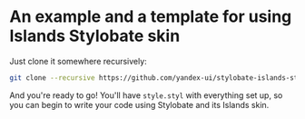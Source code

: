# An example and a template for using Islands Stylobate skin

Just clone it somewhere recursively:

``` sh
git clone --recursive https://github.com/yandex-ui/stylobate-islands-starter
```

And you're ready to go! You'll have `style.styl` with everything set up, so you can begin to write your code using Stylobate and its Islands skin.
